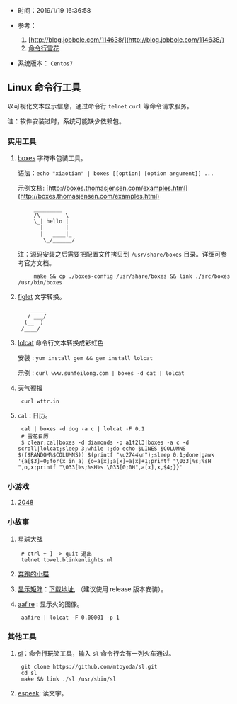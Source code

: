 * 时间：2019/1/19 16:36:58  
* 参考：

	1. [http://blog.jobbole.com/114638/](http://blog.jobbole.com/114638/)
	2. [命令行雪花](http://climagic.org/coolstuff/let-it-snow.html)
 
* 系统版本： 	`Centos7`

## Linux 命令行工具

以可视化文本显示信息，通过命令行 `telnet` `curl` 等命令请求服务。

注：软件安装过时，系统可能缺少依赖包。

### 实用工具
1. [boxes](https://github.com/ascii-boxes/boxes) 字符串包装工具。

	语法：`echo "xiaotian" | boxes [[option] [option argument]] ...`
	
	示例文档: [http://boxes.thomasjensen.com/examples.html](http://boxes.thomasjensen.com/examples.html)
	
			_________
			/\        \
			\_| hello |
			  |       |
			  |   ____|_
			   \_/______/
	
	注：源码安装之后需要把配置文件拷贝到 `/usr/share/boxes` 目录。详细可参考官方文档。
		
			make && cp ./boxes-config /usr/share/boxes && link ./src/boxes /usr/bin/boxes

2. [figlet](https://github.com/cmatsuoka/figlet.git) 文字转换。

		   _____
		  / ___/
		 (__  )
		/____/

2. [lolcat](https://github.com/busyloop/lolcat) 命令行文本转换成彩虹色
  
     安装 : `yum install gem && gem install lolcat`

     示例 : `curl www.sunfeilong.com | boxes -d cat | lolcat`
3. 天气预报

		curl wttr.in
4. `cal` : 日历。 
	
		cal | boxes -d dog -a c | lolcat -F 0.1
		# 雪花日历
		$ clear;cal|boxes -d diamonds -p a1t2l3|boxes -a c -d scroll|lolcat;sleep 3;while :;do echo $LINES $COLUMNS $(($RANDOM%$COLUMNS)) $(printf "\u2744\n");sleep 0.1;done|gawk '{a[$3]=0;for(x in a) {o=a[x];a[x]=a[x]+1;printf "\033[%s;%sH ",o,x;printf "\033[%s;%sH%s \033[0;0H",a[x],x,$4;}}'

### 小游戏  

1. [2048](https://github.com/tiehuis/2048-cli) 

### 小故事 

1. 星球大战 

		# ctrl + ] -> quit 退出
		telnet towel.blinkenlights.nl   
2. [奔跑的小猫](https://github.com/klange/nyancat)  

3. [显示矩阵](https://github.com/abishekvashok/cmatrix)：[下载地址](https://codeload.github.com/abishekvashok/cmatrix/tar.gz/1.2), （建议使用 release 版本安装）。
  
4. [aafire](http://aa-project.sourceforge.net/aalib/) : 显示火的图像。

		aafire | lolcat -F 0.00001 -p 1

### 其他工具  

1. [sl](https://github.com/mtoyoda/sl)：命令行玩笑工具，输入 `sl` 命令行会有一列火车通过。

		git clone https://github.com/mtoyoda/sl.git
		cd sl
		make && link ./sl /usr/sbin/sl
2. [espeak](http://espeak.sourceforge.net/): 读文字。
		